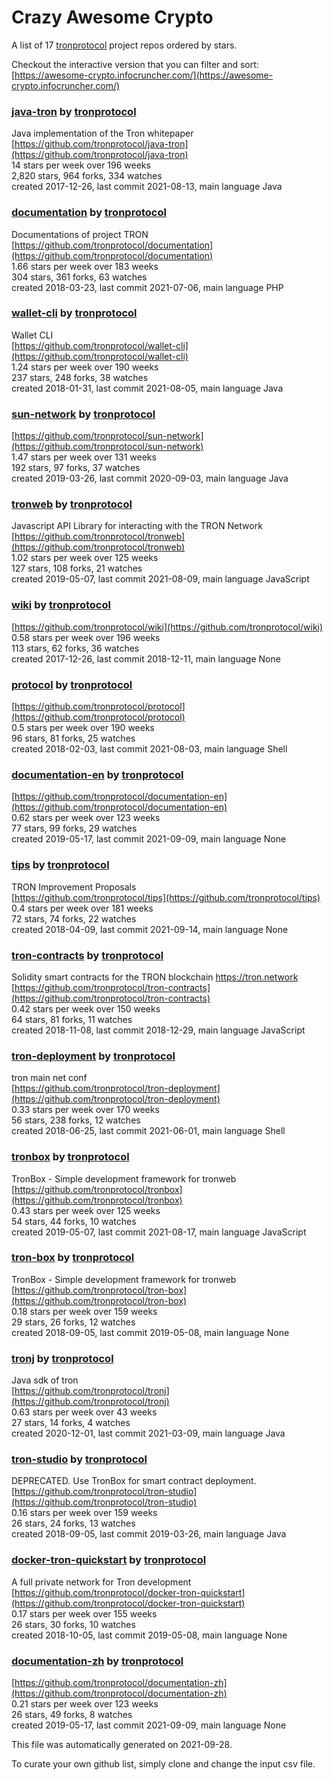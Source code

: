 # Crazy Awesome Crypto
A list of 17 [tronprotocol](https://github.com/tronprotocol) project repos ordered by stars.  

Checkout the interactive version that you can filter and sort: 
[https://awesome-crypto.infocruncher.com/](https://awesome-crypto.infocruncher.com/)  


### [java-tron](https://github.com/tronprotocol/java-tron) by [tronprotocol](https://github.com/tronprotocol)  
Java implementation of the Tron whitepaper  
[https://github.com/tronprotocol/java-tron](https://github.com/tronprotocol/java-tron)  
14 stars per week over 196 weeks  
2,820 stars, 964 forks, 334 watches  
created 2017-12-26, last commit 2021-08-13, main language Java  


### [documentation](https://github.com/tronprotocol/documentation) by [tronprotocol](https://github.com/tronprotocol)  
Documentations of project TRON  
[https://github.com/tronprotocol/documentation](https://github.com/tronprotocol/documentation)  
1.66 stars per week over 183 weeks  
304 stars, 361 forks, 63 watches  
created 2018-03-23, last commit 2021-07-06, main language PHP  


### [wallet-cli](https://github.com/tronprotocol/wallet-cli) by [tronprotocol](https://github.com/tronprotocol)  
Wallet CLI  
[https://github.com/tronprotocol/wallet-cli](https://github.com/tronprotocol/wallet-cli)  
1.24 stars per week over 190 weeks  
237 stars, 248 forks, 38 watches  
created 2018-01-31, last commit 2021-08-05, main language Java  


### [sun-network](https://github.com/tronprotocol/sun-network) by [tronprotocol](https://github.com/tronprotocol)  
  
[https://github.com/tronprotocol/sun-network](https://github.com/tronprotocol/sun-network)  
1.47 stars per week over 131 weeks  
192 stars, 97 forks, 37 watches  
created 2019-03-26, last commit 2020-09-03, main language Java  


### [tronweb](https://github.com/tronprotocol/tronweb) by [tronprotocol](https://github.com/tronprotocol)  
Javascript API Library for interacting with the TRON Network   
[https://github.com/tronprotocol/tronweb](https://github.com/tronprotocol/tronweb)  
1.02 stars per week over 125 weeks  
127 stars, 108 forks, 21 watches  
created 2019-05-07, last commit 2021-08-09, main language JavaScript  


### [wiki](https://github.com/tronprotocol/wiki) by [tronprotocol](https://github.com/tronprotocol)  
  
[https://github.com/tronprotocol/wiki](https://github.com/tronprotocol/wiki)  
0.58 stars per week over 196 weeks  
113 stars, 62 forks, 36 watches  
created 2017-12-26, last commit 2018-12-11, main language None  


### [protocol](https://github.com/tronprotocol/protocol) by [tronprotocol](https://github.com/tronprotocol)  
  
[https://github.com/tronprotocol/protocol](https://github.com/tronprotocol/protocol)  
0.5 stars per week over 190 weeks  
96 stars, 81 forks, 25 watches  
created 2018-02-03, last commit 2021-08-03, main language Shell  


### [documentation-en](https://github.com/tronprotocol/documentation-en) by [tronprotocol](https://github.com/tronprotocol)  
  
[https://github.com/tronprotocol/documentation-en](https://github.com/tronprotocol/documentation-en)  
0.62 stars per week over 123 weeks  
77 stars, 99 forks, 29 watches  
created 2019-05-17, last commit 2021-09-09, main language None  


### [tips](https://github.com/tronprotocol/tips) by [tronprotocol](https://github.com/tronprotocol)  
TRON Improvement Proposals  
[https://github.com/tronprotocol/tips](https://github.com/tronprotocol/tips)  
0.4 stars per week over 181 weeks  
72 stars, 74 forks, 22 watches  
created 2018-04-09, last commit 2021-09-14, main language None  


### [tron-contracts](https://github.com/tronprotocol/tron-contracts) by [tronprotocol](https://github.com/tronprotocol)  
Solidity smart contracts for the TRON blockchain https://tron.network  
[https://github.com/tronprotocol/tron-contracts](https://github.com/tronprotocol/tron-contracts)  
0.42 stars per week over 150 weeks  
64 stars, 81 forks, 11 watches  
created 2018-11-08, last commit 2018-12-29, main language JavaScript  


### [tron-deployment](https://github.com/tronprotocol/tron-deployment) by [tronprotocol](https://github.com/tronprotocol)  
tron main net conf  
[https://github.com/tronprotocol/tron-deployment](https://github.com/tronprotocol/tron-deployment)  
0.33 stars per week over 170 weeks  
56 stars, 238 forks, 12 watches  
created 2018-06-25, last commit 2021-06-01, main language Shell  


### [tronbox](https://github.com/tronprotocol/tronbox) by [tronprotocol](https://github.com/tronprotocol)  
TronBox - Simple development framework for tronweb  
[https://github.com/tronprotocol/tronbox](https://github.com/tronprotocol/tronbox)  
0.43 stars per week over 125 weeks  
54 stars, 44 forks, 10 watches  
created 2019-05-07, last commit 2021-08-17, main language JavaScript  


### [tron-box](https://github.com/tronprotocol/tron-box) by [tronprotocol](https://github.com/tronprotocol)  
TronBox - Simple development framework for tronweb  
[https://github.com/tronprotocol/tron-box](https://github.com/tronprotocol/tron-box)  
0.18 stars per week over 159 weeks  
29 stars, 26 forks, 12 watches  
created 2018-09-05, last commit 2019-05-08, main language None  


### [tronj](https://github.com/tronprotocol/tronj) by [tronprotocol](https://github.com/tronprotocol)  
Java sdk of tron  
[https://github.com/tronprotocol/tronj](https://github.com/tronprotocol/tronj)  
0.63 stars per week over 43 weeks  
27 stars, 14 forks, 4 watches  
created 2020-12-01, last commit 2021-03-09, main language Java  


### [tron-studio](https://github.com/tronprotocol/tron-studio) by [tronprotocol](https://github.com/tronprotocol)  
DEPRECATED. Use TronBox for smart contract deployment.  
[https://github.com/tronprotocol/tron-studio](https://github.com/tronprotocol/tron-studio)  
0.16 stars per week over 159 weeks  
26 stars, 24 forks, 13 watches  
created 2018-09-05, last commit 2019-03-26, main language Java  


### [docker-tron-quickstart](https://github.com/tronprotocol/docker-tron-quickstart) by [tronprotocol](https://github.com/tronprotocol)  
A full private network for Tron development  
[https://github.com/tronprotocol/docker-tron-quickstart](https://github.com/tronprotocol/docker-tron-quickstart)  
0.17 stars per week over 155 weeks  
26 stars, 30 forks, 10 watches  
created 2018-10-05, last commit 2019-05-08, main language None  


### [documentation-zh](https://github.com/tronprotocol/documentation-zh) by [tronprotocol](https://github.com/tronprotocol)  
  
[https://github.com/tronprotocol/documentation-zh](https://github.com/tronprotocol/documentation-zh)  
0.21 stars per week over 123 weeks  
26 stars, 49 forks, 8 watches  
created 2019-05-17, last commit 2021-09-09, main language None  


This file was automatically generated on 2021-09-28.  

To curate your own github list, simply clone and change the input csv file.  